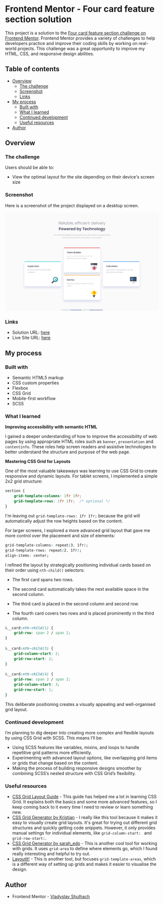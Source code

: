 # Frontend Mentor - Four card feature section solution

This project is a solution to the [Four card feature section challenge on Frontend Mentor](https://www.frontendmentor.io/challenges/four-card-feature-section-weK1eFYK). Frontend Mentor provides a variety of challenges to help developers practice and improve their coding skills by working on real-world projects. This challenge was a great opportunity to improve my HTML, CSS, and responsive design abilities.

## Table of contents

- [Overview](#overview)
  - [The challenge](#the-challenge)
  - [Screenshot](#screenshot)
  - [Links](#links)
- [My process](#my-process)
  - [Built with](#built-with)
  - [What I learned](#what-i-learned)
  - [Continued development](#continued-development)
  - [Useful resources](#useful-resources)
- [Author](#author)

## Overview

### The challenge

Users should be able to:

- View the optimal layout for the site depending on their device's screen size

### Screenshot

Here is a screenshot of the project displayed on a desktop screen.

![](./preview.png)

### Links

- Solution URL: [here](https://your-solution-url.com)
- Live Site URL: [here](https://four-card-feature-section-master-vladyslav-shulhachs-projects.vercel.app/)

## My process

### Built with

- Semantic HTML5 markup
- CSS custom properties
- Flexbox
- CSS Grid
- Mobile-first workflow
- SCSS

### What I learned

**Improving accessibility with semantic HTML**

I gained a deeper understanding of how to improve the accessibility of web pages by using appropriate HTML roles such as `banner`, `presentation` and `contentinfo`. These roles help screen readers and assistive technologies to better understand the structure and purpose of the web page.

**Mastering CSS Grid for Layouts**

One of the most valuable takeaways was learning to use CSS Grid to create responsive and dynamic layouts. For tablet screens, I implemented a simple 2x2 grid structure:

```css
section {  
    grid-template-columns: 1fr 1fr;
    grid-template-rows: 1fr 1fr;  /* optional */
}
```
I'm leaving out `grid-template-rows: 1fr 1fr;` because the grid will automatically adjust the row heights based on the content. 

For larger screens, I explored a more advanced grid layout that gave me more control over the placement and size of elements:
```css
grid-template-columns: repeat(3, 1fr);  
grid-template-rows: repeat(2, 1fr);  
align-items: center;
```
I refined the layout by strategically positioning individual cards based on their order using `nth-child()` selectors:

- The first card spans two rows.

- The second card automatically takes the next available space in the second column.

- The third card is placed in the second column and second row.

- The fourth card covers two rows and is placed prominently in the third column.

```css
&__card:nth-child(1) {
    grid-row: span 2 / span 2;
}

&__card:nth-child(3) {
    grid-column-start: 2;
    grid-row-start: 2;
}

&__card:nth-child(4) {
    grid-row: span 2 / span 2;
    grid-column-start: 3;
    grid-row-start: 1;
}        
```

This deliberate positioning creates a visually appealing and well-organised grid layout.

### Continued development

I’m planning to dig deeper into creating more complex and flexible layouts by using CSS Grid with SCSS. This means I’ll be:

- Using SCSS features like variables, mixins, and loops to handle repetitive grid patterns more efficiently.
- Experimenting with advanced layout options, like overlapping grid items or grids that change based on the content.
- Making the process of building responsive designs smoother by combining SCSS’s nested structure with CSS Grid’s flexibility.

### Useful resources

- [CSS Grid Layout Guide](https://css-tricks.com/snippets/css/complete-guide-grid/) - This guide has helped me a lot in learning CSS Grid. It explains both the basics and some more advanced features, so I keep coming back to it every time I need to review or learn something new.
- [CSS Grid Generator by Kristjan](https://cssgridgenerator.io/) - I really like this tool because it makes it easy to visually create grid layouts. It's great for trying out different grid structures and quickly getting code snippets. However, it only provides manual settings for individual elements, like `grid-column-start: ` and `grid-row-start:`.
- [CSS Grid Generator by sarah_edo](https://cssgrid-generator.netlify.app/) - This is another cool tool for working with grids. It uses `grid-area` to define where elements go, which I found really interesting and helpful to try out.
- [Layoutit!](https://grid.layoutit.com/) - This is another tool, but focuses `grid-template-areas`, which is a different way of setting up grids and makes it easier to visualise the design.


## Author

- Frontend Mentor - [Vladyslav Shulhach](https://www.frontendmentor.io/profile/vladyslav-shulhach)

